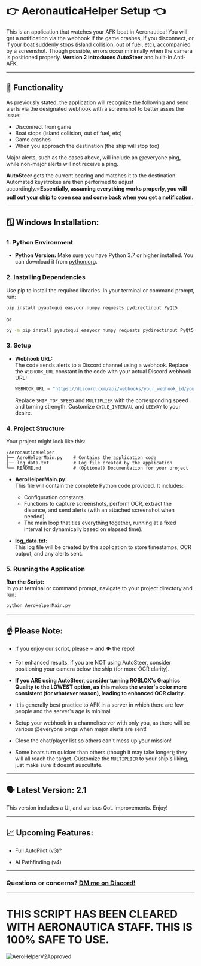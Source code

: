 # 👉 AeronauticaHelper Setup 👈
This is an application that watches your AFK boat in Aeronautica! You will get a notification via the webhook if the game crashes, if you disconnect, or if your boat suddenly stops (island collision, out of fuel, etc), accompanied by a screenshot. Though possible, errors occur minimally when the camera is positioned properly. **Version 2 introduces AutoSteer** and built-in Anti-AFK.

---

## 🧾 Functionality

As previously stated, the application will recognize the following and send alerts via the designated webhook with a screenshot to better asses the issue:
- Disconnect from game
- Boat stops (island collision, out of fuel, etc)
- Game crashes
- When you approach the destination (the ship will stop too)

Major alerts, such as the cases above, will include an @everyone ping, while non-major alerts will not receive a ping.

**AutoSteer** gets the current bearing and matches it to the destination. Automated keystrokes are then performed to adjust accordingly.⭐**Essentially, assuming everything works properly, you will pull out your ship to open sea and come back when you get a notification.**

---

## 🪟 Windows Installation:

### 1. **Python Environment**

- **Python Version:** 
  Make sure you have Python 3.7 or higher installed. You can download it from [python.org](https://www.python.org/downloads/).

### 2. **Installing Dependencies**

Use pip to install the required libraries. In your terminal or command prompt, run:

```bash
pip install pyautogui easyocr numpy requests pydirectinput PyQt5
```
or
```bash
py -m pip install pyautogui easyocr numpy requests pydirectinput PyQt5
```

### 3. **Setup**

- **Webhook URL:**  
  The code sends alerts to a Discord channel using a webhook. Replace the `WEBHOOK_URL` constant in the code with your actual Discord webhook URL:
  ```python
  WEBHOOK_URL = "https://discord.com/api/webhooks/your_webhook_id/your_webhook_token"
  ```
  Replace `SHIP_TOP_SPEED` and `MULTIPLIER` with the corresponding speed and turning strength. Customize `CYCLE_INTERVAL` and `LEEWAY` to your desire.

### 4. **Project Structure**

Your project might look like this:
```
/AeronauticaHelper
├── AeroHelperMain.py    # Contains the application code
├── log_data.txt         # Log file created by the application
└── README.md            # (Optional) Documentation for your project
```

- **AeroHelperMain.py:**  
  This file will contain the complete Python code provided. It includes:
  - Configuration constants.
  - Functions to capture screenshots, perform OCR, extract the distance, and send alerts (with an attached screenshot when needed).
  - The main loop that ties everything together, running at a fixed interval (or dynamically based on elapsed time).

- **log_data.txt:**  
  This log file will be created by the application to store timestamps, OCR output, and any alerts sent.


### 5. **Running the Application**

**Run the Script:**  
   In your terminal or command prompt, navigate to your project directory and run:
   ```bash
   python AeroHelperMain.py
   ```

  ---

## ☝️ Please Note:

- If you enjoy our script, please ⭐ and 👁️ the repo!

- For enhanced results, if you are NOT using AutoSteer, consider positioning your camera below the ship (for more OCR clarity).

- **If you ARE using AutoSteer, consider turning ROBLOX's Graphics Quality to the LOWEST option, as this makes the water's color more consistent (for whatever reason), leading to enhanced OCR clarity.**

- It is generally best practice to AFK in a server in which there are few people and the server's age is minimal.

- Setup your webhook in a channel/server with only you, as there will be various @everyone pings when major alerts are sent!

- Close the chat/player list so others can't mess up your mission!

- Some boats turn quicker than others (though it may take longer); they will all reach the target. Customize the `MULTIPLIER` to your ship's liking, just make sure it doesnt auscultate.

---

## 🗣️ Latest Version: 2.1

This version includes a UI, and various QoL improvements. Enjoy!

---

## 📈 Upcoming Features:

- Full AutoPilot (v3)?

- AI Pathfinding (v4)

---

### Questions or concerns? [DM me on Discord!](https://discord.gg/3adphMca)

---

# THIS SCRIPT HAS BEEN CLEARED WITH AERONAUTICA STAFF. THIS IS 100% SAFE TO USE.
![AeroHelperV2Approved](https://github.com/user-attachments/assets/0778f8ec-c958-479e-938d-5bea5166b56b)
